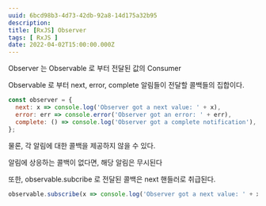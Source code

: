 ```yaml
---
uuid: 6bcd98b3-4d73-42db-92a8-14d175a32b95
description: 
title: [RxJS] Observer
tags: [ RxJS ]
date: 2022-04-02T15:00:00.000Z
---
```









Observer 는 Observable 로 부터 전달된 값의 Consumer

Observable 로 부터 next, error, complete 알림들이 전달할 콜백들의 집합이다.

```jsx
const observer = {
  next: x => console.log('Observer got a next value: ' + x),
  error: err => console.error('Observer got an error: ' + err),
  complete: () => console.log('Observer got a complete notification'),
};
```

물론, 각 알림에 대한 콜백을 제공하지 않을 수 있다.

알림에 상응하는 콜백이 없다면, 해당 알림은 무시된다

또한, observable.subcribe 로 전달된 콜백은 next 핸들러로 취급된다.

```jsx
observable.subscribe(x => console.log('Observer got a next value: ' + x));
```